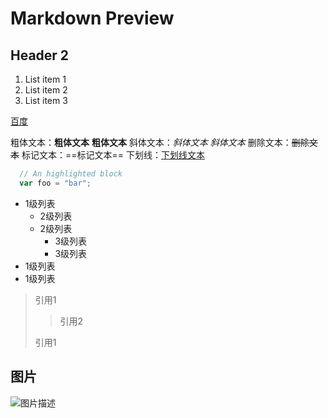 # Markdown Preview
## Header 2
1. List item 1
2. List item 2
3. List item 3

[百度](https://www.baidu.com/)

粗体文本：**粗体文本**  __粗体文本__
斜体文本：*斜体文本*    _斜体文本_
删除文本：~~删除文本~~
标记文本：==标记文本==
下划线：<u>下划线文本</u>

```javascript
  // An highlighted block
  var foo = "bar";
```

- 1级列表
    * 2级列表
    * 2级列表
        + 3级列表
        + 3级列表
- 1级列表
- 1级列表

> 引用1
>> 引用2
>
> 引用1


## 图片
![图片描述](https://www.z01.com/template/office/style/images/hezi5.jpg)